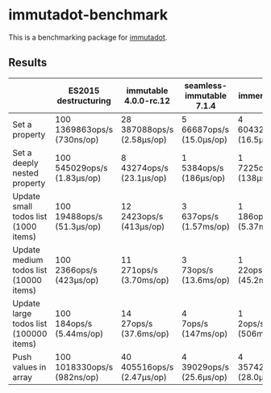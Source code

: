 # immutadot-benchmark

This is a benchmarking package for [immutadot](https://github.com/zenika-open-source/immutadot).

## Results

|  | ES2015 destructuring | immutable 4.0.0-rc.12 | seamless-immutable 7.1.4 | immer 8.0.3 | qim 0.0.52 | qim 0.0.52 curried | immutadot 1.0.0 | immutadot 2.0.0 | immutadot 2.0.0 curried | immutadot 3.0.0 | immutadot 3.0.0 curried |
| --- | --- | --- | --- | --- | --- | --- | --- | --- | --- | --- | --- |
| Set a property | 100 <br> 1369863ops/s (730ns/op) | 28 <br> 387088ops/s (2.58µs/op) | 5 <br> 66687ops/s (15.0µs/op) | 4 <br> 60432ops/s (16.5µs/op) | 54 <br> 734480ops/s (1.36µs/op) | 53 <br> 720138ops/s (1.39µs/op) | 12 <br> 160226ops/s (6.24µs/op) | 46 <br> 628182ops/s (1.59µs/op) | 44 <br> 597549ops/s (1.67µs/op) | 49 <br> 672412ops/s (1.49µs/op) | 54 <br> 739196ops/s (1.35µs/op) |
| Set a deeply nested property | 100 <br> 545029ops/s (1.83µs/op) | 8 <br> 43274ops/s (23.1µs/op) | 1 <br> 5384ops/s (186µs/op) | 1 <br> 7225ops/s (138µs/op) | 17 <br> 91043ops/s (11.0µs/op) | 17 <br> 90288ops/s (11.1µs/op) | 3 <br> 14545ops/s (68.8µs/op) | 15 <br> 82142ops/s (12.2µs/op) | 15 <br> 79142ops/s (12.6µs/op) | 16 <br> 85800ops/s (11.7µs/op) | 15 <br> 80323ops/s (12.4µs/op) |
| Update small todos list (1000 items) | 100 <br> 19488ops/s (51.3µs/op) | 12 <br> 2423ops/s (413µs/op) | 3 <br> 637ops/s (1.57ms/op) | 1 <br> 186ops/s (5.37ms/op) | 23 <br> 4431ops/s (226µs/op) | 23 <br> 4551ops/s (220µs/op) | 12 <br> 2319ops/s (431µs/op) | 127 <br> 24817ops/s (40.3µs/op) | 125 <br> 24403ops/s (41.0µs/op) | 38 <br> 7368ops/s (136µs/op) | 38 <br> 7426ops/s (135µs/op) |
| Update medium todos list (10000 items) | 100 <br> 2366ops/s (423µs/op) | 11 <br> 271ops/s (3.70ms/op) | 3 <br> 73ops/s (13.6ms/op) | 1 <br> 22ops/s (45.2ms/op) | 22 <br> 530ops/s (1.89ms/op) | 23 <br> 534ops/s (1.87ms/op) | 11 <br> 257ops/s (3.89ms/op) | 144 <br> 3397ops/s (294µs/op) | 147 <br> 3468ops/s (288µs/op) | 35 <br> 827ops/s (1.21ms/op) | 35 <br> 836ops/s (1.20ms/op) |
| Update large todos list (100000 items) | 100 <br> 184ops/s (5.44ms/op) | 14 <br> 27ops/s (37.6ms/op) | 4 <br> 7ops/s (147ms/op) | 1 <br> 2ops/s (506ms/op) | 25 <br> 47ops/s (21.4ms/op) | 26 <br> 47ops/s (21.3ms/op) | 13 <br> 23ops/s (42.9ms/op) | 158 <br> 291ops/s (3.44ms/op) | 159 <br> 292ops/s (3.43ms/op) | 38 <br> 69ops/s (14.4ms/op) | 38 <br> 71ops/s (14.2ms/op) |
| Push values in array | 100 <br> 1018330ops/s (982ns/op) | 40 <br> 405516ops/s (2.47µs/op) | 4 <br> 39029ops/s (25.6µs/op) | 4 <br> 35742ops/s (28.0µs/op) | 52 <br> 530663ops/s (1.88µs/op) | 51 <br> 520089ops/s (1.92µs/op) | 13 <br> 131271ops/s (7.62µs/op) | 23 <br> 233492ops/s (4.28µs/op) | 17 <br> 173761ops/s (5.76µs/op) | 50 <br> 513089ops/s (1.95µs/op) | 53 <br> 543788ops/s (1.84µs/op) |
